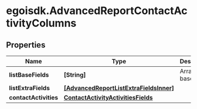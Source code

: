 # egoisdk.AdvancedReportContactActivityColumns

## Properties

Name | Type | Description | Notes
------------ | ------------- | ------------- | -------------
**listBaseFields** | **[String]** | Array of base fields | 
**listExtraFields** | [**[AdvancedReportListExtraFieldsInner]**](AdvancedReportListExtraFieldsInner.md) |  | 
**contactActivities** | [**ContactActivityActivitiesFields**](ContactActivityActivitiesFields.md) |  | 


